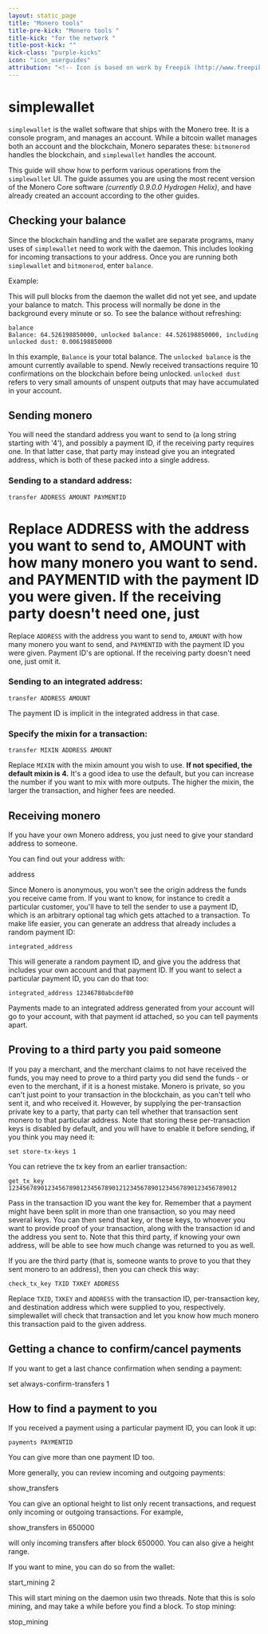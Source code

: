 ```yaml
---
layout: static_page
title: "Monero tools"
title-pre-kick: "Monero tools "
title-kick: "for the network "
title-post-kick: ""
kick-class: "purple-kicks"
icon: "icon_userguides"
attribution: "<!-- Icon is based on work by Freepik (http://www.freepik.com) and is licensed under Creative Commons BY 3.0 -->"
---
```

# simplewallet

`simplewallet` is the wallet software that ships with the Monero tree. It is a console program,
and manages an account. While a bitcoin wallet manages both an account and the blockchain,
Monero separates these: `bitmonerod` handles the blockchain, and `simplewallet` handles the account.

This guide will show how to perform various operations from the `simplewallet` UI. The guide assumes you are using the most recent version of the Monero Core software *(currently 0.9.0.0 Hydrogen Helix)*, and have already created an account according to the other guides.


## Checking your balance

Since the blockchain handling and the wallet are separate programs, many uses of `simplewallet`
need to work with the daemon. This includes looking for incoming transactions to your address.
Once you are running both `simplewallet` and `bitmonerod`, enter `balance`.

Example:

This will pull blocks from the daemon the wallet did not yet see, and update your balance
to match. This process will normally be done in the background every minute or so. To see the
balance without refreshing:

    balance
    Balance: 64.526198850000, unlocked balance: 44.526198850000, including unlocked dust: 0.006198850000
    
In this example, `Balance` is your total balance. The `unlocked balance` is the amount currently available to spend. Newly received transactions require 10 confirmations on the blockchain before being unlocked. `unlocked dust` refers to very small amounts of unspent outputs that may have accumulated in your account.

## Sending monero

You will need the standard address you want to send to (a long string starting with '4'), and
possibly a payment ID, if the receiving party requires one. In that latter case, that party
may instead give you an integrated address, which is both of these packed into a single address.

### Sending to a standard address:

    transfer ADDRESS AMOUNT PAYMENTID

Replace ADDRESS with the address you want to send to, AMOUNT with how many monero you want to send.
and PAYMENTID with the payment ID you were given. If the receiving party doesn't need one, just
=======
Replace `ADDRESS` with the address you want to send to, `AMOUNT` with how many monero you want to send,
and `PAYMENTID` with the payment ID you were given. Payment ID's are optional. If the receiving party doesn't need one, just
omit it.

### Sending to an integrated address:

    transfer ADDRESS AMOUNT

The payment ID is implicit in the integrated address in that case.

### Specify the mixin for a transaction:

    transfer MIXIN ADDRESS AMOUNT

Replace `MIXIN` with the mixin amount you wish to use. **If not specified, the default mixin is 4.** It's a good idea to use the default, but you can increase the number if you want to mix with more outputs. The higher the mixin, the larger the transaction, and higher fees are needed.


## Receiving monero

If you have your own Monero address, you just need to give your standard address to someone.

You can find out your address with:

  address

Since Monero is anonymous, you won't see the origin address the funds you receive came from. If you
want to know, for instance to credit a particular customer, you'll have to tell the sender to use
a payment ID, which is an arbitrary optional tag which gets attached to a transaction. To make life
easier, you can generate an address that already includes a random payment ID:

    integrated_address

This will generate a random payment ID, and give you the address that includes your own account
and that payment ID. If you want to select a particular payment ID, you can do that too:

    integrated_address 12346780abcdef00

Payments made to an integrated address generated from your account will go to your account,
with that payment id attached, so you can tell payments apart.


## Proving to a third party you paid someone

If you pay a merchant, and the merchant claims to not have received the funds, you may need
to prove to a third party you did send the funds - or even to the merchant, if it is a honest
mistake. Monero is private, so you can't just point to your transaction in the blockchain,
as you can't tell who sent it, and who received it. However, by supplying the per-transaction
private key to a party, that party can tell whether that transaction sent monero to that
particular address. Note that storing these per-transaction keys is disabled by default, and
you will have to enable it before sending, if you think you may need it:

    set store-tx-keys 1

You can retrieve the tx key from an earlier transaction:

    get_tx_key 1234567890123456789012345678901212345678901234567890123456789012

Pass in the transaction ID you want the key for. Remember that a payment might have been
split in more than one transaction, so you may need several keys. You can then send that key,
or these keys, to whoever you want to provide proof of your transaction, along with the
transaction id and the address you sent to. Note that this third party, if knowing your
own address, will be able to see how much change was returned to you as well.

If you are the third party (that is, someone wants to prove to you that they sent monero
to an address), then you can check this way:

    check_tx_key TXID TXKEY ADDRESS

Replace `TXID`, `TXKEY` and `ADDRESS` with the transaction ID, per-transaction key, and destination
address which were supplied to you, respectively. simplewallet will check that transaction
and let you know how much monero this transaction paid to the given address.


## Getting a chance to confirm/cancel payments

If you want to get a last chance confirmation when sending a payment:

  set always-confirm-transfers 1


## How to find a payment to you

If you received a payment using a particular payment ID, you can look it up:

    payments PAYMENTID

You can give more than one payment ID too.

More generally, you can review incoming and outgoing payments:

  show_transfers

You can give an optional height to list only recent transactions, and request
only incoming or outgoing transactions. For example,

  show_transfers in 650000

will only incoming transfers after block 650000. You can also give a height
range.

If you want to mine, you can do so from the wallet:

  start_mining 2

This will start mining on the daemon usin two threads. Note that this is solo mining,
and may take a while before you find a block. To stop mining:

  stop_mining

